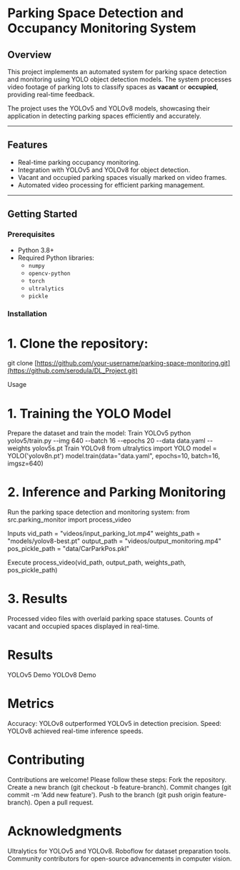 # Parking Space Detection and Occupancy Monitoring System

## Overview
This project implements an automated system for parking space detection and monitoring using YOLO object detection models. The system processes video footage of parking lots to classify spaces as **vacant** or **occupied**, providing real-time feedback. 

The project uses the YOLOv5 and YOLOv8 models, showcasing their application in detecting parking spaces efficiently and accurately.

---

## Features
- Real-time parking occupancy monitoring.
- Integration with YOLOv5 and YOLOv8 for object detection.
- Vacant and occupied parking spaces visually marked on video frames.
- Automated video processing for efficient parking management.

---

## Getting Started

### Prerequisites
- Python 3.8+
- Required Python libraries:
  - `numpy`
  - `opencv-python`
  - `torch`
  - `ultralytics`
  - `pickle`

### Installation
# 1. Clone the repository:
git clone [https://github.com/your-username/parking-space-monitoring.git](https://github.com/serodula/DL_Project.git)

Usage
# 1. Training the YOLO Model
Prepare the dataset and train the model:
Train YOLOv5
python yolov5/train.py --img 640 --batch 16 --epochs 20 --data data.yaml --weights yolov5s.pt
Train YOLOv8
from ultralytics import YOLO
model = YOLO('yolov8n.pt')
model.train(data="data.yaml", epochs=10, batch=16, imgsz=640)

# 2. Inference and Parking Monitoring
Run the parking space detection and monitoring system:
from src.parking_monitor import process_video

Inputs
vid_path = "videos/input_parking_lot.mp4"
weights_path = "models/yolov8-best.pt"
output_path = "videos/output_monitoring.mp4"
pos_pickle_path = "data/CarParkPos.pkl"

Execute
process_video(vid_path, output_path, weights_path, pos_pickle_path)

# 3. Results
Processed video files with overlaid parking space statuses.
Counts of vacant and occupied spaces displayed in real-time.

# Results
YOLOv5 Demo 
YOLOv8 Demo

# Metrics
Accuracy: YOLOv8 outperformed YOLOv5 in detection precision.
Speed: YOLOv8 achieved real-time inference speeds.

# Contributing
Contributions are welcome! Please follow these steps:
Fork the repository.
Create a new branch (git checkout -b feature-branch).
Commit changes (git commit -m 'Add new feature').
Push to the branch (git push origin feature-branch).
Open a pull request.

# Acknowledgments
Ultralytics for YOLOv5 and YOLOv8.
Roboflow for dataset preparation tools.
Community contributors for open-source advancements in computer vision.
